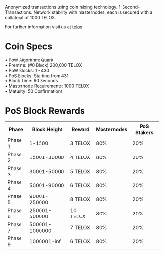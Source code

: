 Anonymized transactions using coin mixing technology. 1-Second-Transactions. Network stability with masternodes, each is secured with a collateral of 1000 TELOX.

For further information visit us at [telox](http://teloxcoin.info/)


# Coin Specs

• PoW Algorithm: Quark  
• Premine: (#0 Block) 200,000 TELOX  
• PoW Blocks: 1 - 430  
• PoS Blocks: Starting from 431  
• Block Time: 60 Seconds   
• Masternode Requirements: 1000 TELOX  
• Maturity: 50 Confirmations  


# PoS Block Rewards
<table>
  <tr>
    <th>Phase</th>
    <th>Block Height</th>
    <th>Reward</th>
    <th>Masternodes</th>
    <th>PoS Stakers</th>
  </tr>
<tr>
    <td>Phase 1</td>
    <td>1-1500</td>
    <td>3 TELOX</td>
    <td>80%</td>
    <td>20%</td>
  </tr>
  <tr>
    <td>Phase 2</td>
    <td>15001-30000</td>
    <td>4 TELOX</td>
    <td>80%</td>
    <td>20%</td>
  </tr>
  <tr>
    <td>Phase 3</td>
    <td>30001-50000</td>
    <td>5 TELOX</td>
    <td>80%</td>
    <td>20%</td>
  </tr>
  <tr>
    <td>Phase 4</td>
    <td>50001-90000</td>
    <td>6 TELOX</td>
    <td>80%</td>
    <td>20%</td>
  </tr>
  <tr>
    <td>Phase 5</td>
    <td>90001-250000</td>
    <td>8 TELOX</td>
    <td>80%</td>
    <td>20%</td>
  </tr>
  <tr>
    <td>Phase 6</td>
    <td>250001-500000</td>
    <td>10 TELOX</td>
    <td>80%</td>
    <td>20%</td>
  </tr>
  <tr>
    <td>Phase 7</td>
    <td>500001-1000000</td>
    <td>7 TELOX</td>
    <td>80%</td>
    <td>20%</td>
  </tr>
  <tr>
    <td>Phase 9</td>
    <td>1000001-inf</td>
    <td>6 TELOX</td>
    <td>80%</td>
    <td>20%</td>
  </tr>
 
</table>
